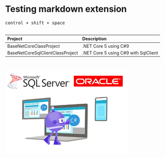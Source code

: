 # Testing markdown extension

<kbd>control + shift + space</kbd><br><br>



| Project  |  Description  |
| :---         |  :---  |
| BaseNetCoreClassProject  | .NET Core 5 using C#9   |
| BaseNetCoreSqlClientClassProject  | .NET Core 5 using C#9  with SqlClient |

<br>

![img](assets/combined.png)
